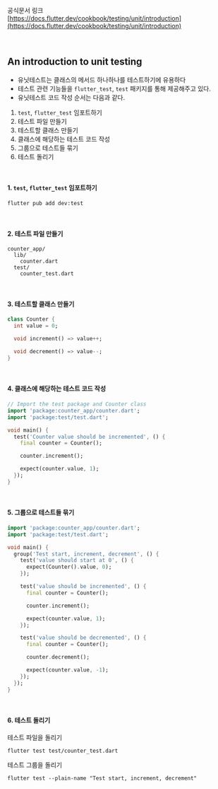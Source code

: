 공식문서 링크<br/>
[https://docs.flutter.dev/cookbook/testing/unit/introduction](https://docs.flutter.dev/cookbook/testing/unit/introduction)

<br/>


## An introduction to unit testing
- 유닛테스트는 클래스의 메서드 하나하나를 테스트하기에 유용하다
- 테스트 관련 기능들을 `flutter_test`, `test` 패키지를 통해 제공해주고 있다.
- 유닛테스트 코드 작성 순서는 다음과 같다.
1. `test`, `flutter_test` 임포트하기
2. 테스트 파일 만들기
3. 테스트할 클래스 만들기
4. 클래스에 해당하는 테스트 코드 작성
5. 그룹으로 테스트들 묶기
6. 테스트 돌리기

<br/>


#### 1. `test`, `flutter_test` 임포트하기

```
flutter pub add dev:test
```


<br/>

#### 2. 테스트 파일 만들기

```
counter_app/
  lib/
    counter.dart
  test/
    counter_test.dart
```

<br/>

#### 3. 테스트할 클래스 만들기

```dart
class Counter {
  int value = 0;

  void increment() => value++;

  void decrement() => value--;
}
```

<br/>

#### 4. 클래스에 해당하는 테스트 코드 작성

```dart
// Import the test package and Counter class
import 'package:counter_app/counter.dart';
import 'package:test/test.dart';

void main() {
  test('Counter value should be incremented', () {
    final counter = Counter();

    counter.increment();

    expect(counter.value, 1);
  });
}
```

<br/>

#### 5. 그룹으로 테스트들 묶기

```dart
import 'package:counter_app/counter.dart';
import 'package:test/test.dart';

void main() {
  group('Test start, increment, decrement', () {
    test('value should start at 0', () {
      expect(Counter().value, 0);
    });

    test('value should be incremented', () {
      final counter = Counter();

      counter.increment();

      expect(counter.value, 1);
    });

    test('value should be decremented', () {
      final counter = Counter();

      counter.decrement();

      expect(counter.value, -1);
    });
  });
}
```

<br>

#### 6. 테스트 돌리기

테스트 파일을 돌리기

```
flutter test test/counter_test.dart
```

테스트 그룹을 돌리기

```
flutter test --plain-name "Test start, increment, decrement"
```





